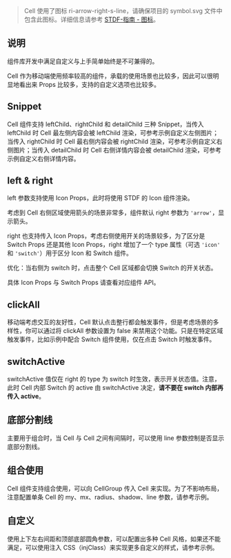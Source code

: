 > Cell 使用了图标 ri-arrow-right-s-line，请确保项目的 symbol.svg 文件中包含此图标。详细信息请参考 [STDF-指南 - 图标](https://stdf.design/guide/icon)。

## 说明

组件库开发中满足自定义与上手简单始终是不可兼得的。

Cell 作为移动端使用频率较高的组件，承载的使用场景也比较多，因此可以很明显地看出来 Props 比较多，支持的自定义选项也比较多。

## Snippet

Cell 组件支持 leftChild、rightChild 和 detailChild 三种 Snippet，当传入 leftChild 时 Cell 最左侧内容会被 leftChild 渲染，可参考示例自定义左侧图片；当传入 rightChild 时 Cell 最右侧内容会被 rightChild 渲染，可参考示例自定义右侧图片；当传入 detailChild 时 Cell 右侧详情内容会被 detailChild 渲染，可参考示例自定义右侧详情内容。

## left & right

left 参数支持使用 Icon Props，此时将使用 STDF 的 Icon 组件渲染。

考虑到 Cell 右侧区域使用箭头的场景非常多，组件默认 right 参数为 `'arrow'`，显示箭头。

right 也支持传入 Icon Props，考虑右侧使用开关的场景较多，为了区分是 Switch Props 还是其他 Icon Props，right 增加了一个 type 属性（可选 `'icon'` 和 `'switch'`）用于区分 Icon 和 Switch 组件。

优化：当右侧为 switch 时，点击整个 Cell 区域都会切换 Switch 的开关状态。

具体 Icon Props 与 Switch Props 请查看对应组件 API。

## clickAll

移动端考虑交互的友好性，Cell 默认点击整行都会触发事件，但是考虑场景的多样性，你可以通过将 clickAll 参数设置为 false 来禁用这个功能。只是在特定区域触发事件，比如示例中配合 Switch 组件使用，仅在点击 Switch 时触发事件。

## switchActive

switchActive 值仅在 right 的 type 为 switch 时生效，表示开关状态值。注意，此时 Cell 内部 Switch 的 active 由 switchActive 决定，**请不要在 switch 内部再传入 active**。

## 底部分割线

主要用于组合时，当 Cell 与 Cell 之间有间隔时，可以使用 line 参数控制是否显示底部分割线。

## 组合使用

Cell 组件支持组合使用，可以向 CellGroup 传入 Cell 来实现。为了不影响布局，注意配置单条 Cell 的 my、mx、radius、shadow、line 参数，请参考示例。

## 自定义

使用上下左右间距和顶部底部圆角参数，可以配置出多种 Cell 风格，如果还不能满足，可以使用注入 CSS（injClass）来实现更多自定义的样式，请参考示例。

